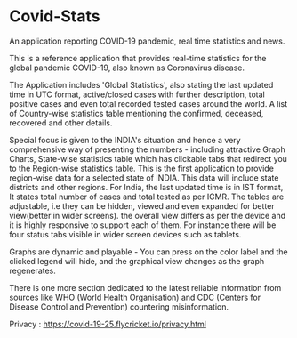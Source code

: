 # Covid-Stats

An application reporting COVID-19 pandemic, real time statistics and news.

This is a reference application that provides real-time statistics for the global pandemic COVID-19, also known as Coronavirus disease. 

The Application includes 'Global Statistics', also stating the last updated time in UTC format, active/closed cases with further description, total positive cases and even total recorded tested cases around the world. A list of Country-wise statistics table mentioning the confirmed, deceased, recovered and other details.

Special focus is given to the INDIA's situation and hence a very comprehensive way of presenting the numbers - including attractive Graph Charts, State-wise statistics table which has clickable tabs that redirect you to the Region-wise statistics table. This is the first application to provide region-wise data for a selected state of INDIA. This data will include state districts and other regions. For India, the last updated time is in IST format, It states total number of cases and total tested as per ICMR. The tables are adjustable, i.e they can be hidden, viewed and even expanded for better view(better in wider screens). the overall view differs as per the device and it is highly responsive to support each of them. For instance there will be four status tabs visible in wider screen devices such as tablets.

Graphs are dynamic and playable - You can press on the color label and the clicked legend will hide, and the graphical view changes as the graph regenerates.

There is one more section dedicated to the latest reliable information from sources like WHO (World Health Organisation) and CDC (Centers for Disease Control and Prevention) countering misinformation.


Privacy : https://covid-19-25.flycricket.io/privacy.html
